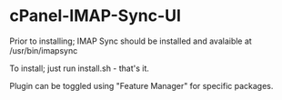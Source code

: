 # cPanel-IMAP-Sync-UI

Prior to installing; IMAP Sync should be installed and avalaible at /usr/bin/imapsync

To install; just run install.sh - that's it.

Plugin can be toggled using "Feature Manager" for specific packages.
